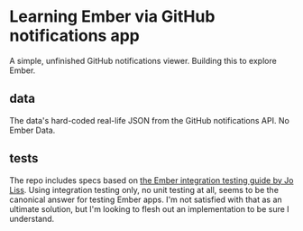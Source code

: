 # Learning Ember via GitHub notifications app

A simple, unfinished GitHub notifications viewer. Building this to
explore Ember.

## data

The data's hard-coded real-life JSON from the GitHub notifications API.
No Ember Data.

## tests

The repo includes specs based on [the Ember integration testing guide by
Jo Liss](https://github.com/emberjs/website/pull/452). Using integration
testing only, no unit testing at all, seems to be the canonical answer
for testing Ember apps. I'm not satisfied with that as an ultimate
solution, but I'm looking to flesh out an implementation to be sure I
understand.

